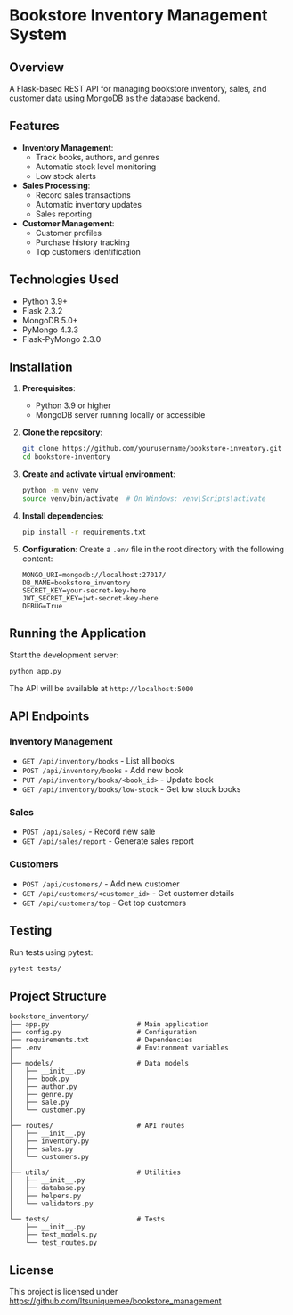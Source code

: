 # Bookstore Inventory Management System

## Overview

A Flask-based REST API for managing bookstore inventory, sales, and customer data using MongoDB as the database backend.

## Features

- **Inventory Management**:
  - Track books, authors, and genres
  - Automatic stock level monitoring
  - Low stock alerts
- **Sales Processing**:
  - Record sales transactions
  - Automatic inventory updates
  - Sales reporting
- **Customer Management**:
  - Customer profiles
  - Purchase history tracking
  - Top customers identification

## Technologies Used

- Python 3.9+
- Flask 2.3.2
- MongoDB 5.0+
- PyMongo 4.3.3
- Flask-PyMongo 2.3.0

## Installation

1. **Prerequisites**:
   - Python 3.9 or higher
   - MongoDB server running locally or accessible

2. **Clone the repository**:
   ```bash
   git clone https://github.com/yourusername/bookstore-inventory.git
   cd bookstore-inventory
   ```

3. **Create and activate virtual environment**:
   ```bash
   python -m venv venv
   source venv/bin/activate  # On Windows: venv\Scripts\activate
   ```

4. **Install dependencies**:
   ```bash
   pip install -r requirements.txt
   ```

5. **Configuration**:
   Create a `.env` file in the root directory with the following content:
   ```
   MONGO_URI=mongodb://localhost:27017/
   DB_NAME=bookstore_inventory
   SECRET_KEY=your-secret-key-here
   JWT_SECRET_KEY=jwt-secret-key-here
   DEBUG=True
   ```

## Running the Application

Start the development server:
```bash
python app.py
```

The API will be available at `http://localhost:5000`

## API Endpoints

### Inventory Management
- `GET /api/inventory/books` - List all books
- `POST /api/inventory/books` - Add new book
- `PUT /api/inventory/books/<book_id>` - Update book
- `GET /api/inventory/books/low-stock` - Get low stock books

### Sales
- `POST /api/sales/` - Record new sale
- `GET /api/sales/report` - Generate sales report

### Customers
- `POST /api/customers/` - Add new customer
- `GET /api/customers/<customer_id>` - Get customer details
- `GET /api/customers/top` - Get top customers

## Testing

Run tests using pytest:
```bash
pytest tests/
```

## Project Structure

```
bookstore_inventory/
├── app.py                      # Main application
├── config.py                   # Configuration
├── requirements.txt            # Dependencies
├── .env                        # Environment variables
│
├── models/                     # Data models
│   ├── __init__.py
│   ├── book.py
│   ├── author.py
│   ├── genre.py
│   ├── sale.py
│   └── customer.py
│
├── routes/                     # API routes
│   ├── __init__.py
│   ├── inventory.py
│   ├── sales.py
│   └── customers.py
│
├── utils/                      # Utilities
│   ├── __init__.py
│   ├── database.py
│   ├── helpers.py
│   └── validators.py
│
└── tests/                      # Tests
    ├── __init__.py
    ├── test_models.py
    └── test_routes.py
```

## License

This project is licensed under https://github.com/Itsuniquemee/bookstore_management
